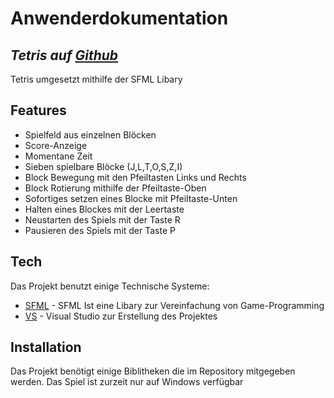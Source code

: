 # Anwenderdokumentation
## _Tetris auf [Github]_
Tetris umgesetzt mithilfe der SFML Libary

## Features

- Spielfeld aus einzelnen Blöcken
- Score-Anzeige
- Momentane Zeit
- Sieben spielbare Blöcke (J,L,T,O,S,Z,I)
- Block Bewegung mit den Pfeiltasten Links und Rechts
- Block Rotierung mithilfe der Pfeiltaste-Oben
- Sofortiges setzen eines Blocke mit Pfeiltaste-Unten
- Halten eines Blockes mit der Leertaste
- Neustarten des Spiels mit der Taste R
- Pausieren des Spiels mit der Taste P

## Tech

Das Projekt benutzt einige Technische Systeme:

- [SFML] - SFML Ist eine Libary zur Vereinfachung von Game-Programming
- [VS] - Visual Studio zur Erstellung des Projektes


## Installation

Das Projekt benötigt einige Biblitheken die im Repository mitgegeben werden.
Das Spiel ist zurzeit nur auf Windows verfügbar


   [SFML]: <https://www.sfml-dev.org/>
   [Github]: <https://github.com/TK221/Tetris>
   [VS]: <https://visualstudio.microsoft.com/de/vs/>
